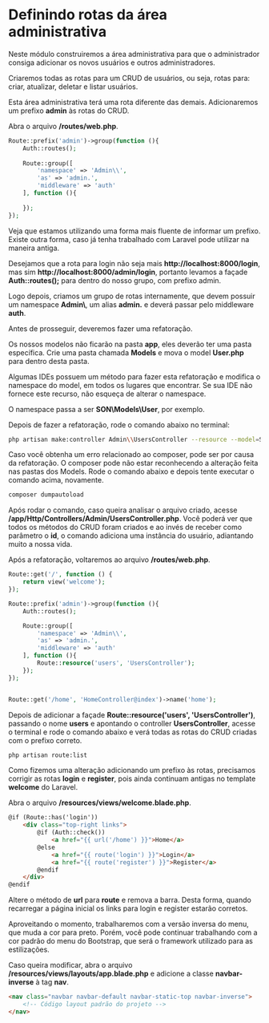 # Definindo rotas da área administrativa

Neste módulo construiremos a área administrativa para que o administrador consiga adicionar os novos usuários e outros administradores.

Criaremos todas as rotas para um CRUD de usuários, ou seja, rotas para: criar, atualizar, deletar e listar usuários.

Esta área administrativa terá uma rota diferente das demais. Adicionaremos um prefixo **admin** às rotas do CRUD.

Abra o arquivo **/routes/web.php**.

```php
Route::prefix('admin')->group(function (){
    Auth::routes();
    
    Route::group([
        'namespace' => 'Admin\\',
        'as' => 'admin.',
        'middleware' => 'auth'
    ], function (){
        
    });
});
```

Veja que estamos utilizando uma forma mais fluente de informar um prefixo. Existe outra forma, caso já tenha trabalhado com Laravel pode utilizar na maneira antiga.

Desejamos que a rota para login não seja mais **http://localhost:8000/login**, mas sim **http://localhost:8000/admin/login**, portanto levamos a façade **Auth::routes();** para dentro do nosso grupo, com prefixo admin.

Logo depois, criamos um grupo de rotas internamente, que devem possuir um namespace **Admin\\**, um alias **admin.** e deverá passar pelo middleware **auth**.

Antes de prosseguir, deveremos fazer uma refatoração.

Os nossos modelos não ficarão na pasta **app**, eles deverão ter uma pasta específica. Crie uma pasta chamada **Models** e mova o model **User.php** para dentro desta pasta.

Algumas IDEs possuem um método para fazer esta refatoração e modifica o namespace do model, em todos os lugares que encontrar. Se sua IDE não fornece este recurso, não esqueça de alterar o namespace.

O namespace passa a ser **SON\Models\User**, por exemplo.

Depois de fazer a refatoração, rode o comando abaixo no terminal:

```sh
php artisan make:controller Admin\\UsersController --resource --model=SON\\Models\\User
```

Caso você obtenha um erro relacionado ao composer, pode ser por causa da refatoração. O composer pode não estar reconhecendo a alteração feita nas pastas dos Models. Rode o comando abaixo e depois tente executar o comando acima, novamente.

```sh
composer dumpautoload
```

Após rodar o comando, caso queira analisar o arquivo criado, acesse **/app/Http/Controllers/Admin/UsersController.php**. Você poderá ver que todos os métodos do CRUD foram criados e ao invés de receber como parâmetro o **id**, o comando adiciona uma instância do usuário, adiantando muito a nossa vida.

Após a refatoração, voltaremos ao arquivo **/routes/web.php**.

```php
Route::get('/', function () {
    return view('welcome');
});

Route::prefix('admin')->group(function (){
    Auth::routes();

    Route::group([
        'namespace' => 'Admin\\',
        'as' => 'admin.',
        'middleware' => 'auth'
    ], function (){
        Route::resource('users', 'UsersController');
    });
});


Route::get('/home', 'HomeController@index')->name('home');
```

Depois de adicionar a façade **Route::resource('users', 'UsersController')**, passando o nome **users** e apontando o controller **UsersController**, acesse o terminal e rode o comando abaixo e verá todas as rotas do CRUD criadas com o prefixo correto.

```sh
php artisan route:list
```

Como fizemos uma alteração adicionando um prefixo às rotas, precisamos corrigir as rotas **login** e **register**, pois ainda continuam antigas no template **welcome** do Laravel.

Abra o arquivo **/resources/views/welcome.blade.php**. 

```html
@if (Route::has('login'))
    <div class="top-right links">
        @if (Auth::check())
            <a href="{{ url('/home') }}">Home</a>
        @else
            <a href="{{ route('login') }}">Login</a>
            <a href="{{ route('register') }}">Register</a>
        @endif
    </div>
@endif
```

Altere o método de **url** para **route** e remova a barra. Desta forma, quando recarregar a página inicial os links para login e register estarão corretos.

Aproveitando o momento, trabalharemos com a versão inversa do menu, que muda a cor para preto. Porém, você pode continuar trabalhando com a cor padrão do menu do Bootstrap, que será o framework utilizado para as estilizações.

Caso queira modificar, abra o arquivo **/resources/views/layouts/app.blade.php** e adicione a classe **navbar-inverse** à tag **nav**.

```html
<nav class="navbar navbar-default navbar-static-top navbar-inverse">
	<!-- Código layout padrão do projeto -->
</nav>
```